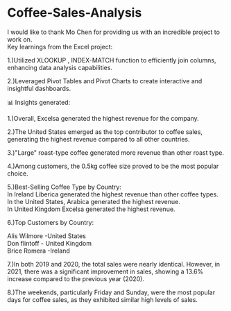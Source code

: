 # Coffee-Sales-Analysis
I would like to thank Mo Chen for providing us with an incredible project to work on.                                                                               
Key learnings from the Excel project:                                                                                                                               

1.)Utilized XLOOKUP , INDEX-MATCH function to efficiently join columns, enhancing data analysis capabilities.                                                       

2.)Leveraged Pivot Tables and Pivot Charts to create interactive and insightful dashboards.                                                                         

📊 Insights generated:                                                                                                                                                 

1.)Overall, Excelsa generated the highest revenue for the company.                                                                                                  

2.)The United States emerged as the top contributor to coffee sales, generating the highest revenue compared to all other countries.

3.)"Large" roast-type coffee generated more revenue than other roast type.

4.)Among customers, the 0.5kg coffee size proved to be the most popular choice.

5.)Best-Selling Coffee Type by Country:                                                                                                                                                                              
                                                                                                                                                                                                                     In Ireland Liberica generated the highest revenue than other coffee types.                                                                                                                                                                               
In the United States, Arabica generated the highest revenue.                                                                                                                                                          
In United Kingdom Excelsa generated the highest revenue.                                                                                                                                                             

6.)Top Customers by Country:                                                                                                                                                                                         
                                                                                                                                                                                                                                                                                                                                                                                                             
 Alis Wilmore -United States                                                                                                                                                                                          
 Don flintoff - United Kingdom                                                                                                                                                                                        
 Brice Romera -Ireland

7.)In both 2019 and 2020, the total sales were nearly identical. However, in 2021, there was a significant improvement in sales, showing a 13.6% increase compared to the previous year (2020).

8.)The weekends, particularly Friday and Sunday, were the most popular days for coffee sales, as they exhibited similar high levels of sales.

